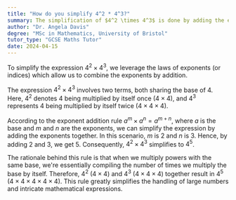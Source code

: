 ```yaml
---
title: "How do you simplify 4^2 * 4^3?"
summary: The simplification of $4^2 \times 4^3$ is done by adding the exponents, resulting in $4^{2+3} = 4^5$.
author: "Dr. Angela Davis"
degree: "MSc in Mathematics, University of Bristol"
tutor_type: "GCSE Maths Tutor"
date: 2024-04-15
---
```


To simplify the expression $4^2 \times 4^3$, we leverage the laws of exponents (or indices) which allow us to combine the exponents by addition. 

The expression $4^2 \times 4^3$ involves two terms, both sharing the base of $4$. Here, $4^2$ denotes $4$ being multiplied by itself once ($4 \times 4$), and $4^3$ represents $4$ being multiplied by itself twice ($4 \times 4 \times 4$).

According to the exponent addition rule $a^m \times a^n = a^{m+n}$, where $a$ is the base and $m$ and $n$ are the exponents, we can simplify the expression by adding the exponents together. In this scenario, $m$ is $2$ and $n$ is $3$. Hence, by adding $2$ and $3$, we get $5$. Consequently, $4^2 \times 4^3$ simplifies to $4^5$.

The rationale behind this rule is that when we multiply powers with the same base, we're essentially compiling the number of times we multiply the base by itself. Therefore, $4^2$ ($4 \times 4$) and $4^3$ ($4 \times 4 \times 4$) together result in $4^5$ ($4 \times 4 \times 4 \times 4 \times 4$). This rule greatly simplifies the handling of large numbers and intricate mathematical expressions.
    